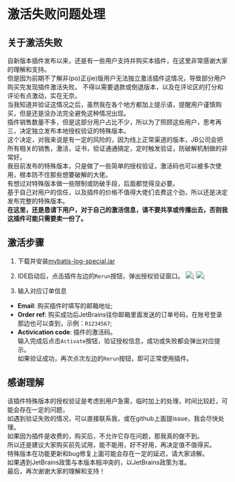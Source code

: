 # 激活失败问题处理
## 关于激活失败
自新版本插件发布以来，还是有一些用户支持并购买本插件，在这里非常感谢大家的理解和支持。  
但是因为前期不了解非(po)正(jie)版用户无法独立激活插件这情况，导致部分用户购买完发现插件激活失败。
不得以需要退款或倒退版本，以及在评论区的打分和评论有点激动，实在无奈。      
当我知道并验证这情况之后，虽然我在各个地方都加上提示语，提醒用户谨慎购买，但是还是没办法完全避免这种情况出现。  
插件销售数量不多，但是这部分用户占比不少，所以为了照顾这些用户，思考再三，决定独立发布本地授权验证的特殊版本。  
这个决定，对我来说是有一定的风险的，因为线上正常渠道的版本，JB公司会把所有相关的销售，激活，证书，验证通通搞定，定时触发验证，防破解机制做的非常好。    
我目前发布的特殊版本，只是做了一些简单的授权验证，激活码也可以被多次使用，根本防不住那些想要破解的大佬。  
有想过对特殊版本做一些限制或防破手段，后面都觉得没必要。  
基于自己对用户的信任，以及插件的价格不值得大佬们去费这个劲，所以还是决定发布完整的特殊版本。  
**在这里，还是恳请下用户，对于自己的激活信息，请不要共享或传播出去，否则我这插件可能只需要卖一份了。**  

## 激活步骤
1. 下载并安装[mybatis-log-special.jar](https://raw.githubusercontent.com/kookob/mybatis-log-plugin/master/dist/mybatis-log-special.jar)
2. IDE启动后，点击插件左边的`Rerun`按钮，弹出授权验证窗口。
![](https://raw.githubusercontent.com/kookob/mybatis-log-plugin/master/snapshot/activate.png);
![](https://raw.githubusercontent.com/kookob/mybatis-log-plugin/master/snapshot/license.png);

3. 输入对应订单信息
* **Email**: 购买插件时填写的邮箱地址;
* **Order ref**: 购买成功后JetBrains往你邮箱里面发送的订单号码，在账号登录那边也可以查到，示例：`R1234567`;
* **Activication code**: 插件的激活码。  
输入完成后点击`Activate`按钮，验证授权信息，成功或失败都会弹出对应提示。  
如果验证成功，再次点次左边的`Rerun`按钮，即可正常使用插件。

## 感谢理解
该插件特殊版本的授权验证是考虑到用户急需，临时加上的处理，时间比较赶，可能会存在一定的问题，  
如遇到验证失败的情况，可以直接联系我，或在github上面提issue，我会尽快处理。  
如果因为插件是收费的，购买后，不允许它存在问题，那我真的做不到。  
所以还是建议大家购买前先试用，能不能用，好不好用，再决定值不值得买。  
特殊版本在功能更新和bug修复上面可能会存在一定的延迟，请大家谅解。  
如果遇到JetBrains政策与本版本相冲突的，以JetBrains政策为准。  
最后，再次谢谢大家的理解和支持！